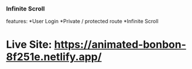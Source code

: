 ### Infinite Scroll

features: 
*User Login
*Private / protected route
*Infinite Scroll

# Live Site: https://animated-bonbon-8f251e.netlify.app/
